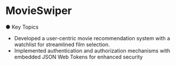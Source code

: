 # MovieSwiper


 ● Key Topics
 - Developed a user-centric movie recommendation system with a watchlist for streamlined film selection.
 - Implemented authentication and authorization mechanisms with embedded JSON Web Tokens for enhanced security
